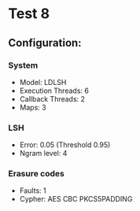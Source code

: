 # Test 8

## Configuration:

### System

* Model: LDLSH
* Execution Threads: 6
* Callback Threads: 2
* Maps: 3

### LSH

* Error: 0.05 (Threshold 0.95)
* Ngram level: 4

### Erasure codes

* Faults: 1
* Cypher: AES CBC PKCS5PADDING
